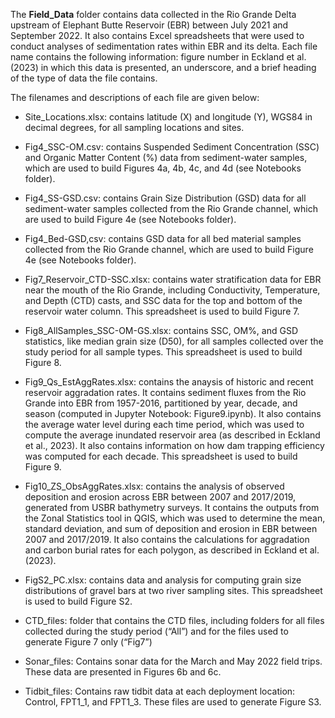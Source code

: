 The **Field_Data** folder contains data collected in the Rio Grande Delta upstream of Elephant Butte Reservoir (EBR) between July 2021 and September 2022. It also contains Excel spreadsheets that were used to conduct analyses of sedimentation rates within EBR and its delta. Each file name contains the following information: figure number in Eckland et al. (2023) in which this data is presented, an underscore, and a brief heading of the type of data the file contains.

The filenames and descriptions of each file are given below:

- Site_Locations.xlsx: contains latitude (X) and longitude (Y), WGS84 in decimal degrees, for all sampling locations and sites. 

- Fig4_SSC-OM.csv: contains Suspended Sediment Concentration (SSC) and Organic Matter Content (%) data from sediment-water samples, which are used to build Figures 4a, 4b, 4c, and 4d (see Notebooks folder).

- Fig4_SS-GSD.csv: contains Grain Size Distribution (GSD) data for all sediment-water samples collected from the Rio Grande channel, which are used to build Figure 4e (see Notebooks folder).

- Fig4_Bed-GSD,csv: contains GSD data for all bed material samples collected from the Rio Grande channel, which are used to build Figure 4e (see Notebooks folder).

- Fig7_Reservoir_CTD-SSC.xlsx: contains water stratification data for EBR near the mouth of the Rio Grande, including Conductivity, Temperature, and Depth (CTD) casts, and SSC data for the top and bottom of the reservoir water column. This spreadsheet is used to build Figure 7.

- Fig8_AllSamples_SSC-OM-GS.xlsx: contains SSC, OM%, and GSD statistics, like median grain size (D50), for all samples collected over the study period for all sample types. This spreadsheet is used to build Figure 8. 

- Fig9_Qs_EstAggRates.xlsx: contains the anaysis of historic and recent reservoir aggradation rates. It contains sediment fluxes from the Rio Grande into EBR from 1957-2016, partitioned by year, decade, and season (computed in Jupyter Notebook: Figure9.ipynb). It also contains the average water level during each time period, which was used to compute the average inundated reservoir area (as described in Eckland et al., 2023). It also contains information on how dam trapping efficiency was computed for each decade. This spreadsheet is used to build Figure 9.

- Fig10_ZS_ObsAggRates.xlsx: contains the analysis of observed deposition and erosion across EBR between 2007 and 2017/2019, generated from USBR bathymetry surveys. It contains the outputs from the Zonal Statistics tool in QGIS, which was used to determine the mean, standard deviation, and sum of deposition and erosion in EBR between 2007 and 2017/2019. It also contains the calculations for aggradation and carbon burial rates for each polygon, as described in Eckland et al. (2023).

- FigS2_PC.xlsx: contains data and analysis for computing grain size distributions of gravel bars at two river sampling sites. This spreadsheet is used to build Figure S2.

- CTD_files: folder that contains the CTD files, including folders for all files collected during the study period (“All”) and for the files used to generate Figure 7 only (“Fig7”)

- Sonar_files: Contains sonar data for the March and May 2022 field trips. These data are presented in Figures 6b and 6c. 

- Tidbit_files: Contains raw tidbit data at each deployment location: Control, FPT1_1, and FPT1_3. These files are used to generate Figure S3.
